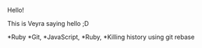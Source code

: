 Hello! 

This is Veyra saying hello ;D

*Ruby 
*Git, 
*JavaScript, 
*Ruby,
*Killing history using git rebase
